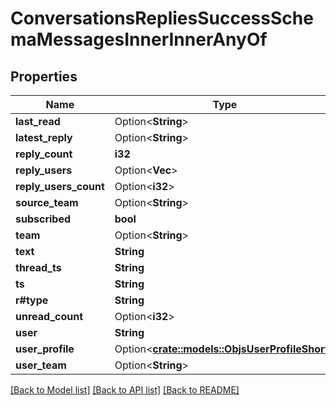 # ConversationsRepliesSuccessSchemaMessagesInnerInnerAnyOf

## Properties

Name | Type | Description | Notes
------------ | ------------- | ------------- | -------------
**last_read** | Option<**String**> |  | [optional]
**latest_reply** | Option<**String**> |  | [optional]
**reply_count** | **i32** |  | 
**reply_users** | Option<**Vec<String>**> |  | [optional]
**reply_users_count** | Option<**i32**> |  | [optional]
**source_team** | Option<**String**> |  | [optional]
**subscribed** | **bool** |  | 
**team** | Option<**String**> |  | [optional]
**text** | **String** |  | 
**thread_ts** | **String** |  | 
**ts** | **String** |  | 
**r#type** | **String** |  | 
**unread_count** | Option<**i32**> |  | [optional]
**user** | **String** |  | 
**user_profile** | Option<[**crate::models::ObjsUserProfileShort**](objs_user_profile_short.md)> |  | [optional]
**user_team** | Option<**String**> |  | [optional]

[[Back to Model list]](../README.md#documentation-for-models) [[Back to API list]](../README.md#documentation-for-api-endpoints) [[Back to README]](../README.md)


